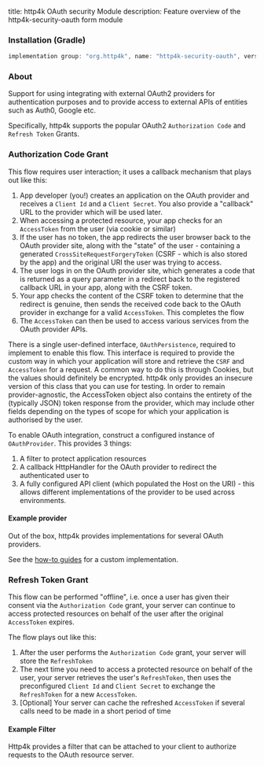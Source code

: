 title: http4k OAuth security Module
description: Feature overview of the http4k-security-oauth form module

### Installation (Gradle)

```groovy
implementation group: "org.http4k", name: "http4k-security-oauth", version: "4.21.1.0"
```

### About

Support for using integrating with external OAuth2 providers for authentication purposes and to provide access to external APIs of entities such as Auth0, Google etc. 


Specifically, http4k supports the popular OAuth2 `Authorization Code` and `Refresh Token` Grants.

### Authorization Code Grant

This flow requires user interaction; it uses a callback mechanism that plays out like this:

1. App developer (you!) creates an application on the OAuth provider and receives a `Client Id` and a `Client Secret`. You also provide a "callback" URL to the provider which will be used later.
2. When accessing a protected resource, your app checks for an `AccessToken` from the user (via cookie or similar)
3. If the user has no token, the app redirects the user browser back to the OAuth provider site, along with the "state" of the user - containing a generated `CrossSiteRequestForgeryToken` (CSRF - which is also stored by the app) and the original URI the user was trying to access.
4. The user logs in on the OAuth provider site, which generates a code that is returned as a query parameter in a redirect back to the registered callback URL in your app, along with the CSRF token.
5. Your app checks the content of the CSRF token to determine that the redirect is genuine, then sends the received code back to the OAuth provider in exchange for a valid `AccessToken`. This completes the flow
6. The `AccessToken` can then be used to access various services from the OAuth provider APIs.

There is a single user-defined interface, `OAuthPersistence`, required to implement to enable this flow. This interface is required to provide the custom way in which your application will store and retrieve the `CSRF` and `AccessToken` for a request. A common way to do this is through Cookies, but the values should definitely be encrypted. http4k only provides an insecure version of this class that you can use for testing. In order to remain provider-agnostic, the AccessToken object also contains the entirety of the (typically JSON) token response from the provider, which may include other fields depending on the types of scope for which your application is authorised by the user.

To enable OAuth integration, construct a configured instance of `OAuthProvider`. This provides 3 things:

1. A filter to protect application resources
1. A callback HttpHandler for the OAuth provider to redirect the authenticated user to
1. A fully configured API client (which populated the Host on the URI) - this allows different
implementations of the provider to be used across environments.

#### Example provider [<img class="octocat"/>](https://github.com/http4k/http4k/blob/master/src/docs/guide/reference/oauth/example_provider_oauth.kt)

Out of the box, http4k provides implementations for several OAuth providers.

<script src="https://gist-it.appspot.com/https://github.com/http4k/http4k/blob/master/src/docs/guide/reference/oauth/example_provider_oauth.kt"></script>

See the [how-to guides](/guide/howto/use_a_custom_oauth_provider/) for a custom implementation.

### Refresh Token Grant

This flow can be performed "offline", i.e. once a user has given their consent via the `Authorization Code` grant, your server can continue to access protected resources on behalf of the user after the original `AccessToken` expires.

The flow plays out like this:

1. After the user performs the `Authorization Code` grant, your server will store the `RefreshToken`
2. The next time you need to access a protected resource on behalf of the user, your server retrieves the user's `RefreshToken`, then uses the preconfigured `Client Id` and `Client Secret` to exchange the `RefreshToken` for a new `AccessToken`.
3. [Optional] Your server can cache the refreshed `AccessToken` if several calls need to be made in a short period of time

#### Example Filter [<img class="octocat"/>](https://github.com/http4k/http4k/blob/master/src/docs/guide/reference/oauth/example_offline_oauth.kt)

Http4k provides a filter that can be attached to your client to authorize requests to the OAuth resource server.

<script src="https://gist-it.appspot.com/https://github.com/http4k/http4k/blob/master/src/docs/guide/reference/oauth/example_offline_oauth.kt"></script>


